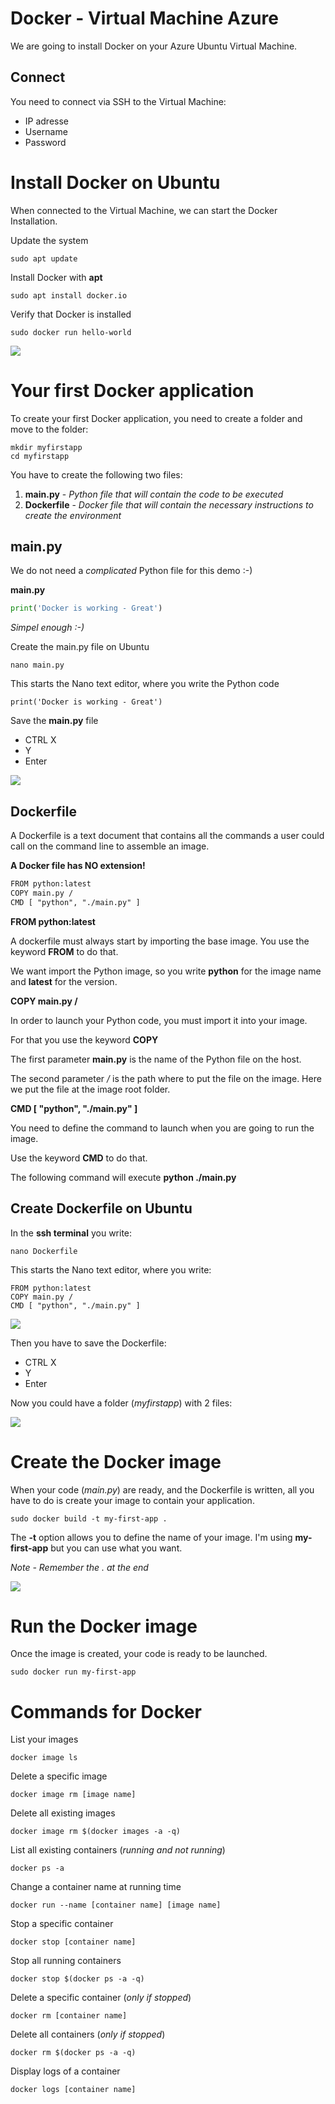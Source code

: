 # Docker - Virtual Machine Azure
We are going to install Docker on your Azure Ubuntu Virtual Machine.

## Connect
You need to connect via SSH to the Virtual Machine:

- IP adresse
- Username
- Password

# Install Docker on Ubuntu
When connected to the Virtual Machine, we can start the Docker Installation.

Update the system

    sudo apt update

Install Docker with **apt**

    sudo apt install docker.io

Verify that Docker is installed

    sudo docker run hello-world

![](./image/ubuntu_docker_1.jpg)

# Your first Docker application
To create your first Docker application, you need to create a folder and move to the folder:

    mkdir myfirstapp
    cd myfirstapp

You have to create the following two files:

1. **main.py** - *Python file that will contain the code to be executed*
2. **Dockerfile** - *Docker file that will contain the necessary instructions to create the environment*

## main.py
We do not need a *complicated* Python file for this demo :-)

**main.py**
```python
print('Docker is working - Great')
```

*Simpel enough :-)*

Create the main.py file on Ubuntu

    nano main.py

This starts the Nano text editor, where you write the Python code

    print('Docker is working - Great')

Save the **main.py** file

- CTRL X
- Y
- Enter

![](./image/nano_python.jpg)


## Dockerfile
A Dockerfile is a text document that contains all the commands a user could call on the command line to assemble an image.

**A Docker file has NO extension!**

```txt
FROM python:latest
COPY main.py /
CMD [ "python", "./main.py" ]
```

**FROM python:latest**

A dockerfile must always start by importing the base image. You use the keyword **FROM** to do that.

We want import the Python image, so you write **python** for the image name and **latest** for the version.

**COPY main.py /**

In order to launch your Python code, you must import it into your image.

For that you use the keyword **COPY**

The first parameter **main.py** is the name of the Python file on the host.

The second parameter */* is the path where to put the file on the image. Here we put the file at the image root folder.

**CMD [ "python", "./main.py" ]**

You need to define the command to launch when you are going to run the image. 

Use the keyword **CMD** to do that.

The following command will execute **python ./main.py**

## Create Dockerfile on Ubuntu
In the **ssh terminal** you write:

    nano Dockerfile

This starts the Nano text editor, where you write:

    FROM python:latest
    COPY main.py /
    CMD [ "python", "./main.py" ]

![](./image/nano.jpg)

Then you have to save the Dockerfile:

- CTRL X
- Y
- Enter

Now you could have a folder (*myfirstapp*) with 2 files:

![](./image/tree.jpg)

# Create the Docker image
When your code (*main.py*) are ready, and the Dockerfile is written, all you have to do is create your image to contain your application.

    sudo docker build -t my-first-app .

The **-t** option allows you to define the name of your image. I'm using **my-first-app** but you can use what you want.

*Note - Remember the . at the end*

![](./image/docker%20build.jpg)

# Run the Docker image
Once the image is created, your code is ready to be launched.

    sudo docker run my-first-app


# Commands for Docker
List your images
    
    docker image ls

Delete a specific image

    docker image rm [image name]

Delete all existing images

    docker image rm $(docker images -a -q)

List all existing containers (*running and not running*)

    docker ps -a

Change a container name at running time

    docker run --name [container name] [image name]

Stop a specific container

    docker stop [container name]

Stop all running containers

    docker stop $(docker ps -a -q)

Delete a specific container (*only if stopped*)

    docker rm [container name]

Delete all containers (*only if stopped*)

    docker rm $(docker ps -a -q)

Display logs of a container

    docker logs [container name]
